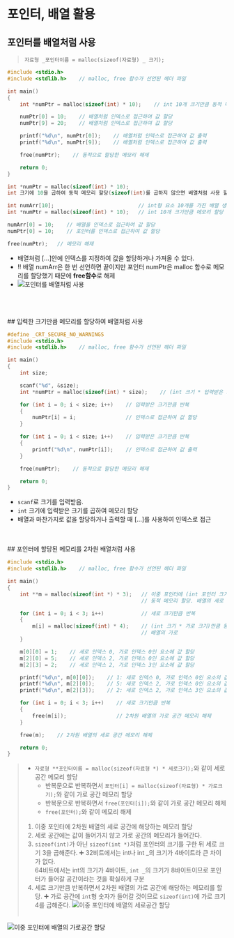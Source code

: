 # 포인터, 배열 활용

## 포인터를 배열처럼 사용

> `자료형 _포인터이름 = malloc(sizeof(자료형) _ 크기);`

```c
#include <stdio.h>
#include <stdlib.h>    // malloc, free 함수가 선언된 헤더 파일

int main()
{
    int *numPtr = malloc(sizeof(int) * 10);    // int 10개 크기만큼 동적 메모리 할당

    numPtr[0] = 10;    // 배열처럼 인덱스로 접근하여 값 할당
    numPtr[9] = 20;    // 배열처럼 인덱스로 접근하여 값 할당

    printf("%d\n", numPtr[0]);    // 배열처럼 인덱스로 접근하여 값 출력
    printf("%d\n", numPtr[9]);    // 배열처럼 인덱스로 접근하여 값 출력

    free(numPtr);    // 동적으로 할당한 메모리 해제

    return 0;
}
```
```c
int *numPtr = malloc(sizeof(int) * 10);
int 크기에 10을 곱하여 동적 메모리 할당(sizeof(int)를 곱하지 않으면 배열처럼 사용 할 수 없다.)
```

```c
int numArr[10];                           // int형 요소 10개를 가진 배열 생성
int *numPtr = malloc(sizeof(int) * 10);   // int 10개 크기만큼 메모리 할당

numArr[0] = 10;    // 배열을 인덱스로 접근하여 값 할당
numPtr[0] = 10;    // 포인터를 인덱스로 접근하여 값 할당

free(numPtr);   // 메모리 해제
````

-  배열처럼 [...]안에 인덱스를 지정하여 값을 할당하거나 가져올 수 있다.
-  ‼️ 배열 numArr은 한 번 선언하면 끝이지만 포인터 numPtr은 malloc 함수로 메모리를 할당했기 때문에 **free함수**로 해제
-  ![포인터를 배열처럼 사용](https://dojang.io/pluginfile.php/381/mod_page/content/23/unit38-1.png)
<br/>
<br/>
<br/>
## 입력한 크기만큼 메모리를 할당하여 배열처럼 사용

```c
#define _CRT_SECURE_NO_WARNINGS
#include <stdio.h>
#include <stdlib.h>    // malloc, free 함수가 선언된 헤더 파일

int main()
{
    int size;

    scanf("%d", &size);
    int *numPtr = malloc(sizeof(int) * size);    // (int 크기 * 입력받은 크기)만큼 동적 메모리 할당

    for (int i = 0; i < size; i++)    // 입력받은 크기만큼 반복
    {
        numPtr[i] = i;                // 인덱스로 접근하여 값 할당
    }

    for (int i = 0; i < size; i++)    // 입력받은 크기만큼 반복
    {
        printf("%d\n", numPtr[i]);    // 인덱스로 접근하여 값 출력
    }

    free(numPtr);    // 동적으로 할당한 메모리 해제

    return 0;
}
```

- `scanf`로 크기를 입력받음.<br>
- `int` 크기에 입력받은 크기를 곱하여 메모리 할당
-  배열과 마찬가지로 값을 할당하거나 출력할 때 [...]를 사용하여 인덱스로 접근
<br>
<br>
## 포인터에 할당된 메모리를 2차원 배열처럼 사용

```c
#include <stdio.h>
#include <stdlib.h>    // malloc, free 함수가 선언된 헤더 파일

int main()
{
    int **m = malloc(sizeof(int *) * 3);   // 이중 포인터에 (int 포인터 크기 * 세로 크기)만큼
                                           // 동적 메모리 할당. 배열의 세로

    for (int i = 0; i < 3; i++)            // 세로 크기만큼 반복
    {
        m[i] = malloc(sizeof(int) * 4);    // (int 크기 * 가로 크기)만큼 동적 메모리 할당.
                                           // 배열의 가로
    }

    m[0][0] = 1;    // 세로 인덱스 0, 가로 인덱스 0인 요소에 값 할당
    m[2][0] = 5;    // 세로 인덱스 2, 가로 인덱스 0인 요소에 값 할당
    m[2][3] = 2;    // 세로 인덱스 2, 가로 인덱스 3인 요소에 값 할당

    printf("%d\n", m[0][0]);    // 1: 세로 인덱스 0, 가로 인덱스 0인 요소의 값 출력
    printf("%d\n", m[2][0]);    // 5: 세로 인덱스 2, 가로 인덱스 0인 요소의 값 출력
    printf("%d\n", m[2][3]);    // 2: 세로 인덱스 2, 가로 인덱스 3인 요소의 값 출력

    for (int i = 0; i < 3; i++)    // 세로 크기만큼 반복
    {
        free(m[i]);                // 2차원 배열의 가로 공간 메모리 해제
    }

    free(m);    // 2차원 배열의 세로 공간 메모리 해제

    return 0;
}
```

> - `자료형 **포인터이름 = malloc(sizeof(자료형 *) * 세로크기);`와 같이 세로공간 메모리 할당
>   - 반복문으로 반복하면서 `포인터[i] = malloc(sizeof(자료형) * 가로크기);`와 같이 가로 공간 메모리 할당
>   - 반복문으로 반복하면서 `free(포인터[i]);`와 같이 가로 공간 메모리 해제
>   - `free(포인터);`와 같이 메모리 해제
>
> 1. 이중 포인터에 2차원 배열의 세로 공간에 해당하는 메모리 할당
> 2. 세로 공간에는 값이 들어가지 않고 가로 공간의 메모리가 들어간다.
> 3. `sizeof(int)`가 아닌 `sizeof(int *)`처럼 포인터의 크기를 구한 뒤 세로 크기 3을 곱해준다.
>    ➕ 32비트에서는 int나 int _의 크기가 4바이트라 큰 차이가 없다.<br>
>    64비트에서는 int의 크기가 4바이트, `int _`의 크기가 8바이트이므로 포인터가 들어갈 공간이라는 것을 확실하게 구분
> 4. 세로 크기만큼 반복하면서 2차원 배열의 가로 공간에 해당하는 메모리를 할당.
>    ➕ 가로 공간에 `int`형 숫자가 들어갈 것이므로 `sizeof(int)`에 가로 크기 4를 곱해준다.
>    ![이중 포인터에 배열의 세로공간 할당](https://dojang.io/pluginfile.php/383/mod_page/content/22/unit38-2.png)<br><br>

![이중 포인터에 배열의 가로공간 할당](https://dojang.io/pluginfile.php/383/mod_page/content/22/unit38-3.png)
